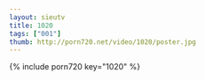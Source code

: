 ```yaml
--- 
layout: sieutv
title: 1020
tags: ["001"]
thumb: http://porn720.net/video/1020/poster.jpg
---
```

{% include porn720 key="1020" %} 
